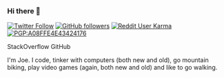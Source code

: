 ### Hi there 👋

[![Twitter Follow](https://img.shields.io/twitter/follow/JoeNyland?style=social)](https://twitter.com/JoeNyland)
[![GitHub followers](https://img.shields.io/github/followers/JoeNyland?style=social)](https://github.com/JoeNyland?tab=followers)
[![Reddit User Karma](https://img.shields.io/reddit/user-karma/combined/MasterRoot2409?style=social)](https://www.reddit.com/user/MasterRoot2409)
[![PGP:A08FFE4E43424176](https://shields.io/badge/PGP-A08FFE4E43424176-informational?logo=GNUPrivacyGuard&style=flat)](https://pgp.key-server.io/0xA08FFE4E43424176)

StackOverflow
GitHub

I'm Joe. I code, tinker with computers (both new and old), go mountain biking, play video games (again, both new and old) and like to go walking.

